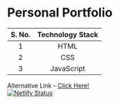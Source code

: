 # Personal Portfolio #

|S. No.|Technology Stack|
|:----:|:--------------:|
|  1   |     HTML       |
|  2   |     CSS        |
|  3   |    JavaScript  |

Alternative Link - [Click Here!](mynameisankit.netlify.app)  
[![Netlify Status](https://api.netlify.com/api/v1/badges/c08a5eda-16b9-43c5-9354-d05e0a08c6cf/deploy-status)](https://app.netlify.com/sites/mynameisankit/deploys)
